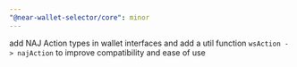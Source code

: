 ```yaml
---
"@near-wallet-selector/core": minor
---
```


add NAJ Action types in wallet interfaces and add a util function `wsAction -> najAction` to improve compatibility and ease of use

